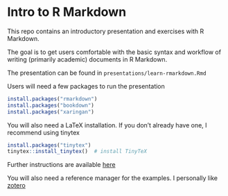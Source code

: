 
<!-- README.md is generated from README.Rmd. Please edit that file -->

# Intro to R Markdown

This repo contains an introductory presentation and exercises with R
Markdown.

The goal is to get users comfortable with the basic syntax and workflow
of writing (primarily academic) documents in R Markdown.

The presentation can be found in `presentations/learn-rmarkdown.Rmd`

Users will need a few packages to run the presentation

``` r
install.packages("rmarkdown")
install.packages("bookdown")
install.packages("xaringan")
```

You will also need a LaTeX installation. If you don’t already have one,
I recommend using tinytex

``` r
install.packages("tinytex")
tinytex::install_tinytex()  # install TinyTeX
```

Further instructions are available
[here](https://bookdown.org/yihui/rmarkdown/installation.html)

You will also need a reference manager for the examples. I personally
like [zotero](https://www.zotero.org/)
